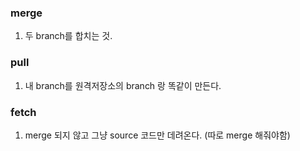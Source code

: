 
### merge
1.  두 branch를 합치는 것.
###  pull
1.  내 branch를 원격저장소의 branch 랑 똑같이 만든다.
### fetch
1.  merge 되지 않고 그냥 source 코드만 데려온다. (따로 merge 해줘야함)